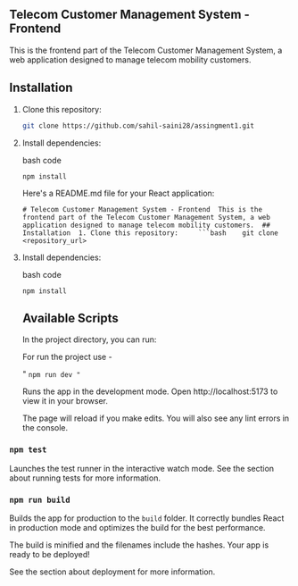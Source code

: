 ## Telecom Customer Management System - Frontend

This is the frontend part of the Telecom Customer Management System, a web application designed to manage telecom mobility customers.

## Installation

1. Clone this repository:
   
   ```bash
   git clone https://github.com/sahil-saini28/assingment1.git
   ```

2. Install dependencies:
   
   bash code
   
   `npm install`
   
   Here's a README.md file for your React application:

   `# Telecom Customer Management System - Frontend  This is the frontend part of the Telecom Customer Management System, a web application designed to manage telecom mobility customers.  ## Installation  1. Clone this repository:     ```bash    git clone <repository_url>`

2. Install dependencies:
   
   bash code
   
   `npm install`
   
   ## Available Scripts
   
   In the project directory, you can run:
   
   For run the project use - 

    " `npm run dev "`

   Runs the app in the development mode.
   Open http://localhost:5173 to view it in your browser.

   The page will reload if you make edits.
   You will also see any lint errors in the console.

### `npm test`

   Launches the test runner in the interactive watch mode.
   See the section about running tests for more information.

### `npm run build`

   Builds the app for production to the `build` folder.
   It correctly bundles React in production mode and optimizes the build for the best performance.

   The build is minified and the filenames include the hashes.
   Your app is ready to be deployed!

   See the section about deployment for more information.
